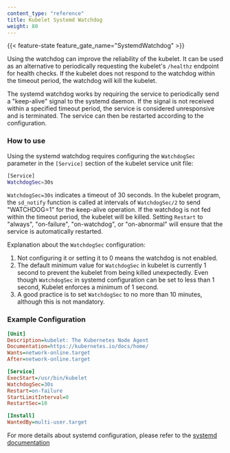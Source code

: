 ```yaml
---
content_type: "reference"
title: Kubelet Systemd Watchdog
weight: 80
---
```


{{< feature-state feature_gate_name="SystemdWatchdog" >}}

Using the watchdog can improve the reliability of the kubelet.
It can be used as an alternative to periodically requesting
the kubelet's `/healthz` endpoint for health checks. If the kubelet
does not respond to the watchdog within the timeout period, the watchdog
will kill the kubelet.

The systemd watchdog works by requiring the service to periodically send
a "keep-alive" signal to the systemd daemon. If the signal is not received
within a specified timeout period, the service is considered unresponsive
and is terminated. The service can then be restarted according to the configuration.

### How to use

Using the systemd watchdog requires configuring the `WatchdogSec` parameter
in the `[Service]` section of the kubelet service unit file:
```sh
[Service]
WatchdogSec=30s
```

`WatchdogSec=30s` indicates a timeout of 30 seconds. In the kubelet program,
the `sd_notify` function is called at intervals of `WatchdogSec/2` to send
"WATCHDOG=1" for the keep-alive operation. If the watchdog is not fed
within the timeout period, the kubelet will be killed. Setting `Restart`
to "always", "on-failure", "on-watchdog", or "on-abnormal" will ensure that the service
is automatically restarted.

Explanation about the `WatchdogSec` configuration:

1. Not configuring it or setting it to 0 means the watchdog is not enabled.
2. The default minimum value for `WatchdogSec` in kubelet is currently 1 second 
   to prevent the kubelet from being killed unexpectedly. Even though `WatchdogSec`
   in systemd configuration can be set to less than 1 second, 
   Kubelet enforces a minimum of 1 second.
3. A good practice is to set `WatchdogSec` to no more than 10 minutes, 
   although this is not mandatory.

### Example Configuration
```Ini
[Unit]
Description=kubelet: The Kubernetes Node Agent
Documentation=https://kubernetes.io/docs/home/
Wants=network-online.target
After=network-online.target

[Service]
ExecStart=/usr/bin/kubelet
WatchdogSec=30s
Restart=on-failure
StartLimitInterval=0
RestartSec=10

[Install]
WantedBy=multi-user.target
```
For more details about systemd configuration, please refer to the
[systemd documentation](https://www.freedesktop.org/software/systemd/man/latest/systemd.service.html#WatchdogSec=)